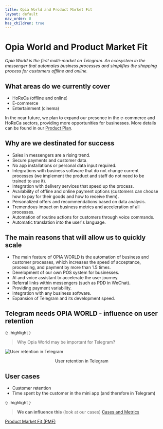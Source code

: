 ```yaml
---
title: Opia World and Product Market Fit
layout: default
nav_order: 8
has_children: true
---
```


# Opia World and Product Market Fit

_Opia World is the first multi-market on Telegram. An ecosystem in the messenger that automates business processes and simplifies the shopping process for customers offline and online._

## What areas do we currently cover

- HoReCa (offline and online)
- E-commerce
- Entertainment (cinema)

In the near future, we plan to expand our presence in the e-commerce and HoReCa sectors, providing more opportunities for businesses. More details can be found in our [Product Plan](https://opia-world.github.io/en/docs/product_plan.html).

## Why are we destinated for success

- Sales in messengers are a rising trend.
- Secure payments and customer data.
- No app installations or personal data input required.
- Integrations with business software that do not change current processes (we implement the product and staff do not need to be trained to use it).
- Integration with delivery services that speed up the process.
- Availability of offline and online payment options (customers can choose how to pay for their goods and how to receive them).
- Personalized offers and recommendations based on data analysis.
- Tremendous impact on business metrics and acceleration of all processes.
- Automation of routine actions for customers through voice commands.
- Automatic translation into the user's language.

## The main reasons that will allow us to quickly scale

- The main feature of OPIA WORLD is the automation of business and customer processes, which increases the speed of acceptance, processing, and payment by more than 1.5 times.
- Development of our own POS system for businesses.
- AI and voice assistant to accelerate the user journey.
- Referral links within messengers (such as PDD in WeChat).
- Providing payment variability.
- Integration with any business software.
- Expansion of Telegram and its development speed.

## Telegram needs OPIA WORLD - influence on user retention

{: .highlight }
> Why Opia World may be important for Telegram?

![User retention in Telegram](/en/assets/images/user_retention_in_telegram.png "User retention in Telegram")
<p style="text-align:center">User retention in Telegram</p>

## User cases
- Customer retention
- Time spent by the customer in the mini app (and therefore in Telegram)

{: .highlight }
> **We can influence this** (look at our cases)
> [Cases and Metrics](https://opia-world.github.io/en/docs/cases_and_metrics/cases_and_metrics.html)

[Product Market Fit (PMF)](https://opia-world.github.io/en/docs/opia_world_and_product_market_fit/product_market_fit.html)
